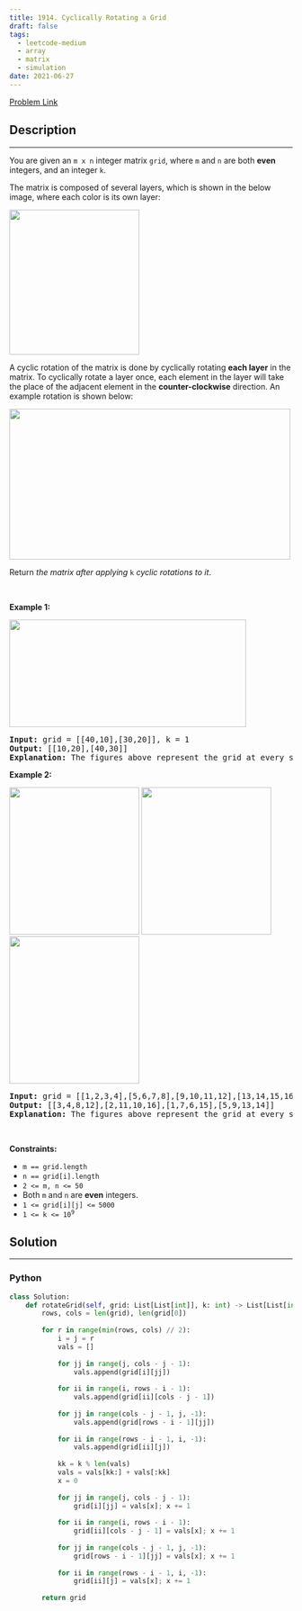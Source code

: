 ```yaml
---
title: 1914. Cyclically Rotating a Grid
draft: false
tags: 
  - leetcode-medium
  - array
  - matrix
  - simulation
date: 2021-06-27
---
```


[Problem Link](https://leetcode.com/problems/cyclically-rotating-a-grid/)

## Description

---
<p>You are given an <code>m x n</code> integer matrix <code>grid</code>​​​, where <code>m</code> and <code>n</code> are both <strong>even</strong> integers, and an integer <code>k</code>.</p>

<p>The matrix is composed of several layers, which is shown in the below image, where each color is its own layer:</p>

<p><img alt="" src="https://assets.leetcode.com/uploads/2021/06/10/ringofgrid.png" style="width: 231px; height: 258px;" /></p>

<p>A cyclic rotation of the matrix is done by cyclically rotating <strong>each layer</strong> in the matrix. To cyclically rotate a layer once, each element in the layer will take the place of the adjacent element in the <strong>counter-clockwise</strong> direction. An example rotation is shown below:</p>
<img alt="" src="https://assets.leetcode.com/uploads/2021/06/22/explanation_grid.jpg" style="width: 500px; height: 268px;" />
<p>Return <em>the matrix after applying </em><code>k</code> <em>cyclic rotations to it</em>.</p>

<p>&nbsp;</p>
<p><strong class="example">Example 1:</strong></p>
<img alt="" src="https://assets.leetcode.com/uploads/2021/06/19/rod2.png" style="width: 421px; height: 191px;" />
<pre>
<strong>Input:</strong> grid = [[40,10],[30,20]], k = 1
<strong>Output:</strong> [[10,20],[40,30]]
<strong>Explanation:</strong> The figures above represent the grid at every state.
</pre>

<p><strong class="example">Example 2:</strong></p>
<strong><img alt="" src="https://assets.leetcode.com/uploads/2021/06/10/ringofgrid5.png" style="width: 231px; height: 262px;" /></strong> <strong><img alt="" src="https://assets.leetcode.com/uploads/2021/06/10/ringofgrid6.png" style="width: 231px; height: 262px;" /></strong> <strong><img alt="" src="https://assets.leetcode.com/uploads/2021/06/10/ringofgrid7.png" style="width: 231px; height: 262px;" /></strong>

<pre>
<strong>Input:</strong> grid = [[1,2,3,4],[5,6,7,8],[9,10,11,12],[13,14,15,16]], k = 2
<strong>Output:</strong> [[3,4,8,12],[2,11,10,16],[1,7,6,15],[5,9,13,14]]
<strong>Explanation:</strong> The figures above represent the grid at every state.
</pre>

<p>&nbsp;</p>
<p><strong>Constraints:</strong></p>

<ul>
	<li><code>m == grid.length</code></li>
	<li><code>n == grid[i].length</code></li>
	<li><code>2 &lt;= m, n &lt;= 50</code></li>
	<li>Both <code>m</code> and <code>n</code> are <strong>even</strong> integers.</li>
	<li><code>1 &lt;= grid[i][j] &lt;=<sup> </sup>5000</code></li>
	<li><code>1 &lt;= k &lt;= 10<sup>9</sup></code></li>
</ul>

## Solution

---
### Python
``` py title='cyclically-rotating-a-grid'
class Solution:
    def rotateGrid(self, grid: List[List[int]], k: int) -> List[List[int]]:
        rows, cols = len(grid), len(grid[0])
        
        for r in range(min(rows, cols) // 2):
            i = j = r
            vals = []
            
            for jj in range(j, cols - j - 1):
                vals.append(grid[i][jj])
            
            for ii in range(i, rows - i - 1):
                vals.append(grid[ii][cols - j - 1])
            
            for jj in range(cols - j - 1, j, -1):
                vals.append(grid[rows - i - 1][jj])
            
            for ii in range(rows - i - 1, i, -1):
                vals.append(grid[ii][j])
            
            kk = k % len(vals)
            vals = vals[kk:] + vals[:kk]
            x = 0
            
            for jj in range(j, cols - j - 1):
                grid[i][jj] = vals[x]; x += 1
            
            for ii in range(i, rows - i - 1):
                grid[ii][cols - j - 1] = vals[x]; x += 1
            
            for jj in range(cols - j - 1, j, -1):
                grid[rows - i - 1][jj] = vals[x]; x += 1
            
            for ii in range(rows - i - 1, i, -1):
                grid[ii][j] = vals[x]; x += 1
        
        return grid
            
```

